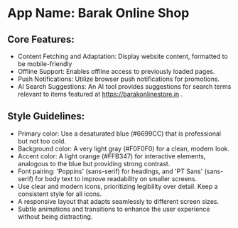 # **App Name**: Barak Online Shop

## Core Features:

- Content Fetching and Adaptation: Display website content, formatted to be mobile-friendly
- Offline Support: Enables offline access to previously loaded pages.
- Push Notifications: Utilize browser push notifications for promotions.
- AI Search Suggestions: An AI tool provides suggestions for search terms relevant to items featured at https://barakonlinestore.in .

## Style Guidelines:

- Primary color: Use a desaturated blue (#6699CC) that is professional but not too cold.
- Background color: A very light gray (#F0F0F0) for a clean, modern look.
- Accent color: A light orange (#FFB347) for interactive elements, analogous to the blue but providing strong contrast.
- Font pairing: 'Poppins' (sans-serif) for headings, and 'PT Sans' (sans-serif) for body text to improve readability on smaller screens.
- Use clear and modern icons, prioritizing legibility over detail. Keep a consistent style for all icons.
- A responsive layout that adapts seamlessly to different screen sizes.
- Subtle animations and transitions to enhance the user experience without being distracting.
